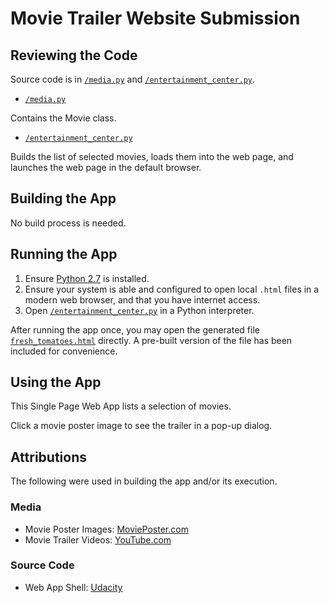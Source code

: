 # Movie Trailer Website Submission

## Reviewing the Code

Source code is in [`/media.py`](media.py) and [`/entertainment_center.py`](entertainment_center.py).

- [`/media.py`](media.py)

Contains the Movie class.

- [`/entertainment_center.py`](entertainment_center.py)

Builds the list of selected movies, loads them into the web page, and launches the web page in the default browser.

## Building the App

No build process is needed.

## Running the App

1. Ensure [Python 2.7](https://www.python.org/downloads/) is installed.
2. Ensure your system is able and configured to open local `.html` files in a modern web browser, and that you have internet access.
3. Open [`/entertainment_center.py`](entertainment_center.py) in a Python interpreter.

After running the app once, you may open the generated file [`fresh_tomatoes.html`](fresh_tomatoes.html) directly.
A pre-built version of the file has been included for convenience.

## Using the App

This Single Page Web App lists a selection of movies.

Click a movie poster image to see the trailer in a pop-up dialog.

## Attributions

The following were used in building the app and/or its execution.

### Media

- Movie Poster Images: [MoviePoster.com](http://www.movieposter.com)
- Movie Trailer Videos: [YouTube.com](http://www.youtube.com)

### Source Code

- Web App Shell: [Udacity](https://www.udacity.com/)
